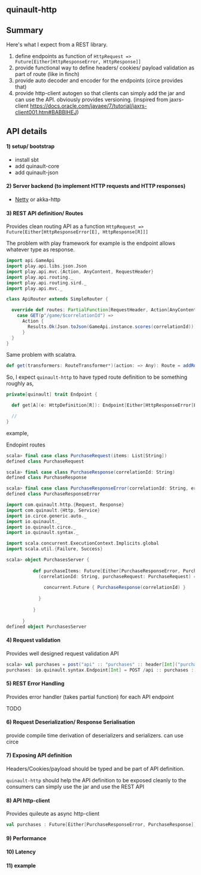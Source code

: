 quinault-http
-------------

Summary 
---------

Here's what I expect from a REST library.

1) define endpoints as function of `HttpRequest => Future[Either[HttpResponseError, HttpResponse]]`
2) provide functional way to define headers/ cookies/ payload validation as part of route (like in finch)
3) provide auto decoder and encoder for the endpoints (circe provides that)
4) provide http-client autogen so that clients can simply add the jar and can use the API. obviously provides versioning. (inspired from jaxrs-client https://docs.oracle.com/javaee/7/tutorial/jaxrs-client001.htm#BABBIHEJ)

API details
------------

<h4>1) setup/ bootstrap</h4>

- install sbt
- add quinault-core
- add quinault-json

<h4>2) Server backend (to implement HTTP requests and HTTP responses)</h4>

- [Netty](https://netty.io/) or akka-http

<h4>3) REST API definition/ Routes</h4>

Provides clean routing API as a function `HttpRequest => Future[Either[HttpResponseError[E], HttpResponse[R]]]`

The problem with play framework for example is the endpoint allows whatever type as response.

```scala
import api.GameApi
import play.api.libs.json.Json
import play.api.mvc.{Action, AnyContent, RequestHeader}
import play.api.routing._
import play.api.routing.sird._
import play.api.mvc._

class ApiRouter extends SimpleRouter {

  override def routes: PartialFunction[RequestHeader, Action[AnyContent]] = {
    case GET(p"/game/$correlationId") =>
      Action {
        Results.Ok(Json.toJson(GameApi.instance.scores(correlationId)))
      }
  }
}

```

Same problem with scalatra.

```scala
def get(transformers: RouteTransformer*)(action: => Any): Route = addRoute(Get, transformers, action)
```

So, I expect `quinault-http` to have typed route definition to be something roughly as,

```scala
private[quinault] trait Endpoint {

  def get[A](e: HttpDefinition[R]): Endpoint[Either[HttpResponseError[E], HttpResponse[R]]]

  //
}
```

example, 

Endopint routes

```scala
scala> final case class PurchaseRequest(items: List[String])
defined class PurchaseRequest

scala> final case class PurchaseResponse(correlationId: String)
defined class PurchaseResponse

scala> final case class PurchaseResponseError(correlationId: String, errorCode: String, errorResponse: String)
defined class PurchaseResponseError
```

```scala
import com.quinault.http.{Request, Response}
import com.quinault.{Http, Service}
import io.circe.generic.auto._
import io.quinault._
import io.quinault.circe._
import io.quinault.syntax._

import scala.concurrent.ExecutionContext.Implicits.global
import scala.util.{Failure, Success}

scala> object PurchasesServer {
      
          def purchaseItems: Future[Either[PurchaseResponseError, PurchaseResponse]] = post("api" :: "purchases" :: header[String]("correlationId") :: jsonBody[PurchaseRequest]) {
            (correlationId: String, purchaseRequest: PurchaseRequest) => {
      
              concurrent.Future { PurchaseResponse(correlationId) }
      
            }
      
          }
            
      }
defined object PurchasesServer
```

<h4>4) Request validation</h4>

Provides well designed request validation API


```scala
scala> val purchases = post("api" :: "purchases" :: header[Int]("purchaseId").should("be greater than 5"){_ > 5})
purchases: io.quinault.syntax.Endpoint[Int] = POST /api :: purchases :: header(purchaseId)
```

<h4>5) REST Error Handling</h4>

Provides error handler (takes partial function) for each API endpoint

TODO

<h4>6) Request Deserialization/ Response Serialisation</h4>

provide compile time derivation of deserializers and serializers. can use circe


<h4>7) Exposing API definition</h4>

Headers/Cookies/payload should be typed and be part of API definition. 

`quinault-http` should help the API definition to be exposed cleanly to the consumers can simply use the jar and use the REST API

<h4>8) API http-client</h4>

Provides quileute as async http-client


```scala
val purchases : Future[Either[PurchaseResponseError, PurchaseResponse]] = PurchasesServer.purchaseItems(purchaseId = 100, """{ "items": ["item1", "item2"] }""")
```

<h4>9) Performance</h4>


<h4>10) Latency</h4>


<h4>11) example</h4>


